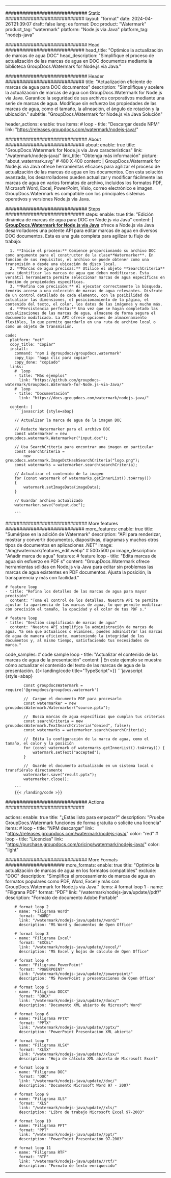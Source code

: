 
---
############################# Static ############################
layout: "format"
date:  2024-04-26T21:39:07
draft: false
lang: es
format: Doc
product: "Watermark"
product_tag: "watermark"
platform: "Node.js via Java"
platform_tag: "nodejs-java"

############################# Head ############################
head_title: "Optimice la actualización de marcas de agua DOC"
head_description: "Simplifique el proceso de actualización de las marcas de agua en DOC documentos mediante la biblioteca GroupDocs.Watermark for Node.js via Java."

############################# Header ############################
title: "Actualización eficiente de marcas de agua para DOC documentos" 
description: "Simplifique y acelere la actualización de marcas de agua con GroupDocs.Watermark for Node.js via Java. Garantice la seguridad de sus archivos corporativos mediante una serie de marcas de agua. Modifique sin esfuerzo las propiedades de las marcas de agua, como el tamaño, la alineación, el ángulo de rotación y la ubicación."
subtitle: "GroupDocs.Watermark for Node.js via Java Solución" 

header_actions:
  enable: true
  items:
    #  loop
    - title: "Descargar desde NPM"
      link: "https://releases.groupdocs.com/watermark/nodejs-java/"
      
############################# About ############################
about:
    enable: true
    title: "GroupDocs.Watermark for Node.js via Java características"
    link: "/watermark/nodejs-java/"
    link_title: "Obtenga más información"
    picture: "about_watermark.svg" # 480 X 400
    content: |
       GroupDocs.Watermark for Node.js via Java ofrece herramientas eficaces para agilizar el proceso de actualización de las marcas de agua en los documentos. Con esta solución avanzada, los desarrolladores pueden actualizar y modificar fácilmente las marcas de agua en varios formatos de archivo, incluidos los formatos PDF, Microsoft Word, Excel, PowerPoint, Visio, correo electrónico e imagen. GroupDocs.Watermark es compatible con los principales sistemas operativos y versiones Node.js via Java.

############################# Steps ############################
steps:
    enable: true
    title: "Edición dinámica de marcas de agua para DOC en Node.js via Java"
    content: |
      **[GroupDocs.Watermark for Node.js via Java](https://products.groupdocs.com/watermark/nodejs-java/)** ofrece a Node.js via Java desarrolladores una potente API para editar marcas de agua en diversos DOC documentos. Esta es una guía completa para agilizar tu flujo de trabajo:
      
      1. **Inicie el proceso:** Comience proporcionando su archivo DOC como argumento para el constructor de la clase**Watermarker**. En función de sus requisitos, el archivo se puede obtener como una transmisión o desde una ubicación de disco local.
      2. **Marcas de agua precisas:** Utilice el objeto **SearchCriteria** para identificar las marcas de agua que deben modificarse. Esta versátil herramienta permite seleccionar marcas de agua específicas en función de propiedades específicas.
      3. **Refina con precisión:** Al ejecutar correctamente la búsqueda, tendrás acceso a una colección de marcas de agua relevantes. Disfrute de un control detallado de cada elemento, con la posibilidad de actualizar las dimensiones, el posicionamiento de la página, el contenido del texto, el color, los datos de las imágenes y mucho más.
      4. **Persistencia perfecta:** Una vez que se hayan completado las actualizaciones de las marcas de agua, almacene de forma segura el documento modificado. La API ofrece opciones de almacenamiento flexibles, lo que permite guardarlo en una ruta de archivo local o como un objeto de transmisión.
   
    code:
      platform: "net"
      copy_title: "Copiar"
      install:
        command: "npm i @groupdocs/groupdocs.watermark"
        copy_tip: "haga clic para copiar"
        copy_done: "copiado"
      links:
        #  loop
        - title: "Más ejemplos"
          link: "https://github.com/groupdocs-watermark/GroupDocs.Watermark-for-Node.js-via-Java/"
        #  loop
        - title: "Documentación"
          link: "https://docs.groupdocs.com/watermark/nodejs-java/"
          
      content: |
        ```javascript {style=abap}

        // Actualizar la marca de agua de la imagen DOC

        // Redacte Watermarker para el archivo DOC
        const watermarker = new groupdocs.watermark.Watermarker("input.doc");

        // Usa SearchCriteria para encontrar una imagen en particular
        const searchCriteria = 
            new groupdocs.watermark.ImageDctHashSearchCriteria("logo.png");
        const watermarks = watermarker.search(searchCriteria);
        
        // Actualizar el contenido de la imagen
        for (const watermark of watermarks.getInnerList().toArray())
        {
            watermark.setImageData(imageData);
        }

        // Guardar archivo actualizado
        watermarker.save("output.doc");
        
        ```            

############################# More features ############################
more_features:
  enable: true
  title: "Sumérjase en la adición de Watermark"
  description: "API para renderizar, mostrar y convertir documentos, diapositivas, diagramas y muchos otros tipos de documentos en aplicaciones .NET"
  image: "/img/watermark/features_edit.webp" # 500x500 px
  image_description: "Añadir marca de agua"
  features:
    # feature loop
    - title: "Edita marcas de agua sin esfuerzo en PDF s"
      content: "GroupDocs.Watermark ofrece herramientas sólidas en Node.js via Java para editar sin problemas las marcas de agua existentes en PDF documentos. Ajusta la posición, la transparencia y más con facilidad."

    # feature loop
    - title: "Refina los detalles de las marcas de agua para mayor precisión"
      content: "Toma el control de los detalles. Nuestra API te permite ajustar la apariencia de las marcas de agua, lo que permite modificar con precisión el tamaño, la opacidad y el color de tus PDF s."

    # feature loop
    - title: "Gestión simplificada de marcas de agua"
      content: "Nuestra API simplifica la administración de marcas de agua. Ya sea que actualices o elimines, puedes administrar las marcas de agua de manera eficiente, manteniendo la integridad de los documentos y, al mismo tiempo, satisfaciendo tus necesidades de marca."
      
  code_samples:
    # code sample loop
    - title: "Actualizar el contenido de las marcas de agua de la presentación"
      content: |
        En este ejemplo se muestra cómo actualizar el contenido del texto de las marcas de agua de la presentación.
        {{< landing/code title="TypeScript">}}
        ```javascript {style=abap}
        
            const groupdocsWatermark = require('@groupdocs/groupdocs.watermark')

            //  Cargue el documento PDF para procesarlo
            const watermarker = new groupdocsWatermark.Watermarker("source.pptx");

            //  Busca marcas de agua específicas que cumplan tus criterios
            const searchCriteria = new groupdocsWatermark.TextSearchCriteria("denied", false);
            const watermarks = watermarker.search(searchCriteria);
  
            //  Edita la configuración de la marca de agua, como el tamaño, el color y la posición
            for (const watermark of watermarks.getInnerList().toArray()) {
                watermark.setText("accepted");
            }

            //  Guarde el documento actualizado en un sistema local o transfiéralo directamente
            watermarker.save("result.pptx");
            watermarker.close();

        ```
        {{< /landing/code >}}


############################# Actions ############################

actions:
  enable: true
  title: "¿Estás listo para empezar?"
  description: "Pruebe GroupDocs.Watermark funciones de forma gratuita o solicite una licencia"
  items:
    #  loop
    - title: "NPM descargar"
      link: "https://releases.groupdocs.com/watermark/nodejs-java/"
      color: "red"
        #  loop
    - title: "Licencias"
      link: "https://purchase.groupdocs.com/pricing/watermark/nodejs-java/"
      color: "light"


############################# More Formats #####################
more_formats:
    enable: true
    title: "Optimice la actualización de marcas de agua en los formatos compatibles"
    exclude: "DOC"
    description: "Simplifica el procesamiento de marcas de agua en formatos populares como PDF, Word, Excel y más con GroupDocs.Watermark for Node.js via Java."
    items: 
        # format loop 1
        - name: "Filigrana PDF"
          format: "PDF"
          link: "/watermark/nodejs-java/update//pdf/"
          description: "Formato de documento Adobe Portable"

        # format loop 2
        - name: "Filigrana Word"
          format: "WORD"
          link: "/watermark/nodejs-java/update//word/"
          description: "MS Word y documentos de Open Office"
          
        # format loop 3
        - name: "Filigrana Excel"
          format: "EXCEL"
          link: "/watermark/nodejs-java/update//excel/"
          description: "MS Excel y hojas de cálculo de Open Office"

        # format loop 4
        - name: "Filigrana PowerPoint"
          format: "POWERPOINT"
          link: "/watermark/nodejs-java/update//powerpoint/"
          description: "MS PowerPoint y presentaciones de Open Office"

        # format loop 5
        - name: "Filigrana DOCX"
          format: "DOCX"
          link: "/watermark/nodejs-java/update//docx/"
          description: "Documento XML abierto de Microsoft Word"
          
        # format loop 6
        - name: "Filigrana PPTX"
          format: "PPTX"
          link: "/watermark/nodejs-java/update//pptx/"
          description: "PowerPoint Presentación XML abierta"
          
        # format loop 7
        - name: "Filigrana XLSX"
          format: "XLSX"
          link: "/watermark/nodejs-java/update//xlsx/"
          description: "Hoja de cálculo XML abierta de Microsoft Excel"

        # format loop 8
        - name: "Filigrana DOC"
          format: "DOC"
          link: "/watermark/nodejs-java/update//doc/"
          description: "Documento Microsoft Word 97 - 2007"

        # format loop 9
        - name: "Filigrana XLS"
          format: "XLS"
          link: "/watermark/nodejs-java/update//xls/"
          description: "Libro de trabajo Microsoft Excel 97-2003"

        # format loop 10
        - name: "Filigrana PPT"
          format: "PPT"
          link: "/watermark/nodejs-java/update//ppt/"
          description: "PowerPoint Presentación 97-2003"

        # format loop 11
        - name: "Filigrana RTF"
          format: "RTF"
          link: "/watermark/nodejs-java/update//rtf/"
          description: "Formato de texto enriquecido"

---